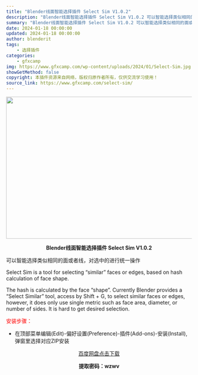 ```yaml
---
title: "Blender线面智能选择插件 Select Sim V1.0.2"
description: "Blender线面智能选择插件 Select Sim V1.0.2 可以智能选择类似相同的面或者线，对选中的进行统一操作 Select Sim is a tool for selecting &#82..."
summary: "Blender线面智能选择插件 Select Sim V1.0.2 可以智能选择类似相同的面或者线，对选中的进行统一操作 Select Sim is a tool for selecting &#82..."
date: 2024-01-18 00:00:00
updated: 2024-01-18 00:00:00
author: blenderit
tags: 
    - 选择插件
categories:
    - gfxcamp
img: https://www.gfxcamp.com/wp-content/uploads/2024/01/Select-Sim.jpg
showGetMethod: false
copyright: 本插件资源来自网络，版权归原作者所有，仅供交流学习使用！
source_link: https://www.gfxcamp.com/select-sim/
---
```

<div><p><img decoding="async" class="aligncenter size-full wp-image-117887" src="https://www.gfxcamp.com/wp-content/uploads/2024/01/Select-Sim.jpg" data-src="https://www.gfxcamp.com/wp-content/uploads/2024/01/Select-Sim.jpg" alt="" width="640" height="384" data-srcset="https://www.gfxcamp.com/wp-content/uploads/2024/01/Select-Sim.jpg 640w, https://www.gfxcamp.com/wp-content/uploads/2024/01/Select-Sim-150x90.jpg 150w" data-sizes="(max-width: 640px) 100vw, 640px"></p><p style="text-align: center;"><strong>Blender线面智能选择插件 Select Sim V1.0.2</strong></p><p data-pm-slice="1 1 []">可以智能选择类似相同的面或者线，对选中的进行统一操作</p><p data-pm-slice="1 1 []">Select Sim is a tool for selecting “similar” faces or edges, based on hash calculation of face shape.</p><p data-pm-slice="1 1 []">The hash is calculated by the face “shape”. Currently Blender provides a “Select Similar” tool, access by Shift + G, to select similar faces or edges, however, it does only use single metric such as face area, diameter, or number of sides. It is hard to get desired selection.</p><p><span style="color: #ff0000;">安装步骤：</span></p><ul>
<li>在顶部菜单编辑(Edit)-偏好设置(Preference)-插件(Add-ons)-安装(Install),弹窗里选择对应ZIP安装</li>
</ul><p style="text-align: center;"><a class="maxbutton-3 maxbutton maxbutton-baidu" target="_blank" rel="noopener" href="https://pan.baidu.com/s/1k12wI3pEMyBtAAe2Y3POmQ?pwd=wzwv"><span class="mb-text">百度网盘点击下载</span></a></p><p style="text-align: center;"><strong>提取密码：wzwv</strong></p></div>
